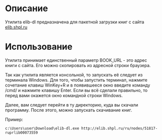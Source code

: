# Описание

Утилита elib-dl предназначена для пакетной загрузки книг с сайта [elib.shpl.ru](http://elib.shpl.ru)

# Использование

Утилита принимает единственный параметр BOOK_URL - это адрес книги с сайта. Его можно скопировать из адресной строки браузера.

Так как утилита является консольной, то запускать её следует из терминала Windows. Для того, чтобы запустить терминал, нажмите сочетание клавиш WinKey+R и в появившееся окно введите команду /cmd/ и нажмите клавишу Enter. Если вы всё сделали правильно, то перед вами окажется окно командной строки Windows. 

Далее, вам следует перейти в ту директорию, куда вы скачали программу. После этого, можно запускать скачивание книг.

Пример:

    c:\Users\user\Download\elib-dl.exe http://elib.shpl.ru/ru/nodes/51817-ruprlib00073559
    

